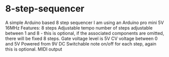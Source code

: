 # 8-step-sequencer
A simple Arduino based 8 step sequencer
I am using an Arduino pro mini 5V 16MHz
Features:
8 steps
Adjustable tempo
number of steps adjustable between 1 and 8 - this is optional, if the associated components are omitted, there will be fixed 8 steps.
Gate voltage level is 5V
CV voltage between 0 and 5V
Powered from 9V DC
Switchable note on/off for each step, again this is optional.
MIDI output
